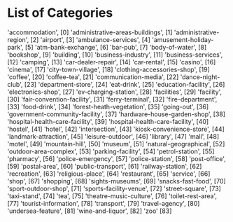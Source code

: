 # List of Categories
'accommodation',	[0]
'administrative-areas-buildings',	[1]
'administrative-region',	[2]
'airport',	[3]
'ambulance-services',	[4]
'amusement-holiday-park',	[5]
'atm-bank-exchange',	[6]
'bar-pub',	[7]
'body-of-water',	[8]
'bookshop',	[9]
'building',	[10]
'business-industry',	[11]
'business-services',	[12]
'camping',	[13]
'car-dealer-repair',	[14]
'car-rental',	[15]
'casino',	[16]
'cinema',	[17]
'city-town-village',	[18]
'clothing-accessories-shop',	[19]
'coffee',	[20]
'coffee-tea',	[21]
'communication-media',	[22]
'dance-night-club',	[23]
'department-store',	[24]
'eat-drink',	[25]
'education-facility',	[26]
'electronics-shop',	[27]
'ev-charging-station',	[28]
'facilities',	[29]
'facility',	[30]
'fair-convention-facility',	[31]
'ferry-terminal',	[32]
'fire-department',	[33]
'food-drink',	[34]
'forest-heath-vegetation',	[35]
'going-out',	[36]
'government-community-facility',	[37]
'hardware-house-garden-shop',	[38]
'hospital-health-care-facility',	[39]
'hospital-health-care-facility',	[40]
'hostel',	[41]
'hotel',	[42]
'intersection',	[43]
'kiosk-convenience-store',	[44]
'landmark-attraction',	[45]
'leisure-outdoor',	[46]
'library',	[47]
'mall',	[48]
'motel',	[49]
'mountain-hill',	[50]
'museum',	[51]
'natural-geographical',	[52]
'outdoor-area-complex',	[53]
'parking-facility',	[54]
'petrol-station',	[55]
'pharmacy',	[56]
'police-emergency',	[57]
'police-station',	[58]
'post-office',	[59]
'postal-area',	[60]
'public-transport',	[61]
'railway-station',	[62]
'recreation',	[63]
'religious-place',	[64]
'restaurant',	[65]
'service',	[66]
'shop',	[67]
'shopping',	[68]
'sights-museums',	[69]
'snacks-fast-food',	[70]
'sport-outdoor-shop',	[71]
'sports-facility-venue',	[72]
'street-square',	[73]
'taxi-stand',	[74]
'tea',	[75]
'theatre-music-culture',	[76]
'toilet-rest-area',	[77]
'tourist-information',	[78]
'transport',	[79]
'travel-agency',	[80]
'undersea-feature',	[81]
'wine-and-liquor',	[82]
'zoo'	[83]
